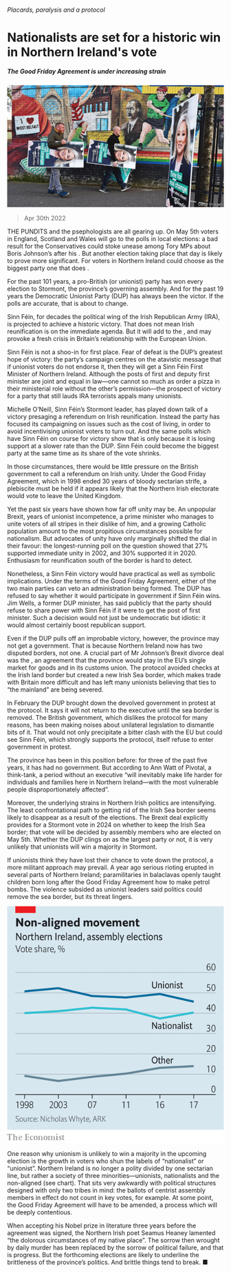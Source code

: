 ###### Placards, paralysis and a protocol

# Nationalists are set for a historic win in Northern Ireland's vote 

##### The Good Friday Agreement is under increasing strain 

![image](images/20220430_BRP002_0.jpg) 

> Apr 30th 2022 

THE PUNDITS and the psephologists are all gearing up. On May 5th voters in England, Scotland and Wales will go to the polls in local elections: a bad result for the Conservatives could stoke unease among Tory MPs about Boris Johnson’s  after his . But another election taking place that day is likely to prove more significant. For voters in Northern Ireland could choose as the biggest party one that does .

For the past 101 years, a pro-British (or unionist) party has won every election to Stormont, the province’s governing assembly. And for the past 19 years the Democratic Unionist Party (DUP) has always been the victor. If the polls are accurate, that is about to change.


Sinn Féin, for decades the political wing of the Irish Republican Army (IRA), is projected to achieve a historic victory. That does not mean Irish reunification is on the immediate agenda. But it will add to the , and may provoke a fresh crisis in Britain’s relationship with the European Union.

Sinn Féin is not a shoo-in for first place. Fear of defeat is the DUP’s greatest hope of victory: the party’s campaign centres on the atavistic message that if unionist voters do not endorse it, then they will get a Sinn Féin First Minister of Northern Ireland. Although the posts of first and deputy first minister are joint and equal in law—one cannot so much as order a pizza in their ministerial role without the other’s permission—the prospect of victory for a party that still lauds IRA terrorists appals many unionists.

Michelle O’Neill, Sinn Féin’s Stormont leader, has played down talk of a victory presaging a referendum on Irish reunification. Instead the party has focused its campaigning on issues such as the cost of living, in order to avoid incentivising unionist voters to turn out. And the same polls which have Sinn Féin on course for victory show that is only because it is losing support at a slower rate than the DUP. Sinn Féin could become the biggest party at the same time as its share of the vote shrinks.

In those circumstances, there would be little pressure on the British government to call a referendum on Irish unity. Under the Good Friday Agreement, which in 1998 ended 30 years of bloody sectarian strife, a plebiscite must be held if it appears likely that the Northern Irish electorate would vote to leave the United Kingdom.

Yet the past six years have shown how far off unity may be. An unpopular Brexit, years of unionist incompetence, a prime minister who manages to unite voters of all stripes in their dislike of him, and a growing Catholic population amount to the most propitious circumstances possible for nationalism. But advocates of unity have only marginally shifted the dial in their favour: the longest-running poll on the question showed that 27% supported immediate unity in 2002, and 30% supported it in 2020. Enthusiasm for reunification south of the border is hard to detect.

Nonetheless, a Sinn Féin victory would have practical as well as symbolic implications. Under the terms of the Good Friday Agreement, either of the two main parties can veto an administration being formed. The DUP has refused to say whether it would participate in government if Sinn Féin wins. Jim Wells, a former DUP minister, has said publicly that the party should refuse to share power with Sinn Féin if it were to get the post of first minister. Such a decision would not just be undemocratic but idiotic: it would almost certainly boost republican support.

Even if the DUP pulls off an improbable victory, however, the province may not get a government. That is because Northern Ireland now has two disputed borders, not one. A crucial part of Mr Johnson’s Brexit divorce deal was the , an agreement that the province would stay in the EU’s single market for goods and in its customs union. The protocol avoided checks at the Irish land border but created a new Irish Sea border, which makes trade with Britain more difficult and has left many unionists believing that ties to “the mainland” are being severed.

In February the DUP brought down the devolved government in protest at the protocol. It says it will not return to the executive until the sea border is removed. The British government, which dislikes the protocol for many reasons, has been making noises about unilateral legislation to dismantle bits of it. That would not only precipitate a bitter clash with the EU but could see Sinn Féin, which strongly supports the protocol, itself refuse to enter government in protest.

The province has been in this position before: for three of the past five years, it has had no government. But according to Ann Watt of Pivotal, a think-tank, a period without an executive “will inevitably make life harder for individuals and families here in Northern Ireland—with the most vulnerable people disproportionately affected”.

Moreover, the underlying strains in Northern Irish politics are intensifying. The least confrontational path to getting rid of the Irish Sea border seems likely to disappear as a result of the elections. The Brexit deal explicitly provides for a Stormont vote in 2024 on whether to keep the Irish Sea border; that vote will be decided by assembly members who are elected on May 5th. Whether the DUP clings on as the largest party or not, it is very unlikely that unionists will win a majority in Stormont.

If unionists think they have lost their chance to vote down the protocol, a more militant approach may prevail. A year ago serious rioting erupted in several parts of Northern Ireland; paramilitaries in balaclavas openly taught children born long after the Good Friday Agreement how to make petrol bombs. The violence subsided as unionist leaders said politics could remove the sea border, but its threat lingers.

![image](images/20220430_BRC063.png) 


One reason why unionism is unlikely to win a majority in the upcoming election is the growth in voters who shun the labels of “nationalist” or “unionist”. Northern Ireland is no longer a polity divided by one sectarian line, but rather a society of three minorities—unionists, nationalists and the non-aligned (see chart). That sits very awkwardly with political structures designed with only two tribes in mind: the ballots of centrist assembly members in effect do not count in key votes, for example. At some point, the Good Friday Agreement will have to be amended, a process which will be deeply contentious.

When accepting his Nobel prize in literature three years before the agreement was signed, the Northern Irish poet Seamus Heaney lamented “the dolorous circumstances of my native place”. The sorrow then wrought by daily murder has been replaced by the sorrow of political failure, and that is progress. But the forthcoming elections are likely to underline the brittleness of the province’s politics. And brittle things tend to break. ■

